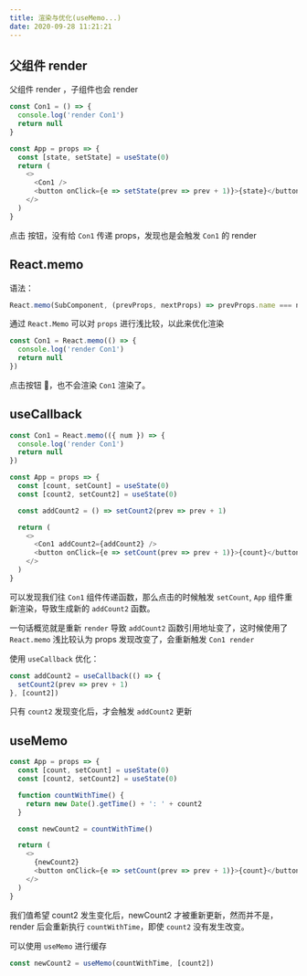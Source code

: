 ```yaml
---
title: 渲染与优化(useMemo...)
date: 2020-09-28 11:21:21
---
```


## 父组件 render

父组件 render ，子组件也会 render

```js
const Con1 = () => {
  console.log('render Con1')
  return null
}

const App = props => {
  const [state, setState] = useState(0)
  return (
    <>
      <Con1 />
      <button onClick={e => setState(prev => prev + 1)}>{state}</button>
    </>
  )
}
```

点击 按钮，没有给 `Con1` 传递 props，发现也是会触发 `Con1` 的 render

## React.memo

语法：

```js
React.memo(SubComponent, (prevProps, nextProps) => prevProps.name === nextProps.name)
```

通过 `React.Memo` 可以对 `props` 进行浅比较，以此来优化渲染

```js
const Con1 = React.memo(() => {
  console.log('render Con1')
  return null
})
```

点击按钮 🔘，也不会渲染 `Con1` 渲染了。

## useCallback

```js
const Con1 = React.memo(({ num }) => {
  console.log('render Con1')
  return null
})

const App = props => {
  const [count, setCount] = useState(0)
  const [count2, setCount2] = useState(0)

  const addCount2 = () => setCount2(prev => prev + 1)

  return (
    <>
      <Con1 addCount2={addCount2} />
      <button onClick={e => setCount(prev => prev + 1)}>{count}</button>
    </>
  )
}
```

可以发现我们往 `Con1` 组件传递函数，那么点击的时候触发 `setCount`, `App` 组件重新渲染，导致生成新的 `addCount2` 函数。

一句话概览就是重新 `render` 导致 `addCount2` 函数引用地址变了，这时候使用了 `React.memo` 浅比较认为 props 发现改变了，会重新触发 `Con1 render`

使用 `useCallback` 优化：

```js
const addCount2 = useCallback(() => {
  setCount2(prev => prev + 1)
}, [count2])
```

只有 `count2` 发现变化后，才会触发 `addCount2` 更新

## useMemo

```js
const App = props => {
  const [count, setCount] = useState(0)
  const [count2, setCount2] = useState(0)

  function countWithTime() {
    return new Date().getTime() + ': ' + count2
  }

  const newCount2 = countWithTime()

  return (
    <>
      {newCount2}
      <button onClick={e => setCount(prev => prev + 1)}>{count}</button>
    </>
  )
}
```

我们值希望 count2 发生变化后，newCount2 才被重新更新，然而并不是，render 后会重新执行 `countWithTime`，即使 `count2` 没有发生改变。

可以使用 `useMemo` 进行缓存

```js
const newCount2 = useMemo(countWithTime, [count2])
```
